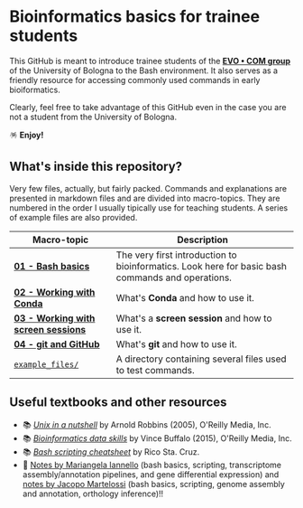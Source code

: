 # Bioinformatics basics for trainee students
This GitHub is meant to introduce trainee students of the **[EVO • COM group](https://sites.google.com/view/evo-com-unibo/home)** of the University of Bologna to the Bash environment. It also serves as a friendly resource for accessing commonly used commands in early bioiformatics.

Clearly, feel free to take advantage of this GitHub even in the case you are not a student from the University of Bologna.

🪅 **Enjoy!**

## What's inside this repository?

Very few files, actually, but fairly packed. Commands and explanations are presented in markdown files and are divided into macro-topics. They are numbered in the order I usually tipically use for teaching students. A series of example files are also provided.

| Macro-topic | Description |
| --- | --- |
| [**01 - Bash basics**](./01_bash_basics.md) | The very first introduction to bioinformatics. Look here for basic bash commands and operations. | 
| [**02 - Working with Conda**](./02_working_with_conda.md) | What's **Conda** and how to use it. |
| [**03 - Working with screen sessions**](./03_working_in_screen_sessions) | What's a **screen session** and how to use it. |
| [**04 - git and GitHub**](./04_git_and_github.md) | What's **git** and how to use it.
| [<code>example_files/</code>](./example_files/) | A directory containing several files used to test commands. |

## Useful textbooks and other resources
  - 📚 [*Unix in a nutshell*](https://www.oreilly.com/library/view/unix-in-a/0596100299/) by Arnold Robbins (2005), O'Reilly Media, Inc.
  - 📚 [*Bioinformatics data skills*](https://www.oreilly.com/library/view/bioinformatics-data-skills/9781449367480/) by Vince Buffalo (2015), O'Reilly Media, Inc.
  - 📚 [*Bash scripting cheatsheet*](https://devhints.io/bash) by Rico Sta. Cruz.
  - 📝 [Notes by Mariangela Iannello](https://github.com/MariangelaIannello/didattica) (bash basics, scripting, transcriptome assembly/annotation pipelines, and gene differential expression) and [notes by Jacopo Martelossi](https://github.com/jacopoM28/CompOmics_Tutorship/tree/main) (bash basics, scripting, genome assembly and annotation, orthology inference)!!